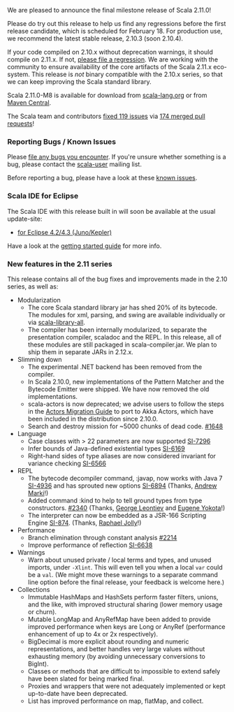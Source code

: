 <!-- comment at the top because it breaks the markdown parser when it's where we'd actually like it...
Things to update:
- replace 2.11.0-M8 by actual version
- link to closed milestone (after clearing milestone of un-merged PRs with https://github.com/adriaanm/binfu/blob/master/hubfu.sh#L29)
-->

We are pleased to announce the final milestone release of Scala 2.11.0!

Please do try out this release to help us find any regressions before the first release candidate, which is scheduled for February 18.
For production use, we recommend the latest stable release, 2.10.3 (soon 2.10.4).

If your code compiled on 2.10.x without deprecation warnings, it should compile on 2.11.x. If not, [please file a regression](https://issues.scala-lang.org/secure/CreateIssueDetails!init.jspa?pid=10005&issuetype=1&versions=11311&labels=regression).
We are working with the community to ensure availability of the core artifacts of the Scala 2.11.x eco-system.
This release is *not* binary compatible with the 2.10.x series, so that we can keep improving the Scala standard library.

Scala 2.11.0-M8 is available for download from [scala-lang.org](http://scala-lang.org/download/2.11.0-M8.html)
or from [Maven Central](http://search.maven.org/%23search%7Cga%7C1%7Cg%3A%22org.scala-lang%22%20AND%20v%3A%222.11.0-M8%22).

The Scala team and contributors [fixed 119 issues](https://issues.scala-lang.org/issues/?jql=project+%3D+SI+AND+fixVersion+%3D+%22Scala+2.11.0-M8%22+AND+status+%3D+CLOSED+ORDER+BY+priority+DESC) via [174 merged pull requests](https://github.com/scala/scala/issues?milestone=26&page=1&state=closed)!

### Reporting Bugs / Known Issues
Please [file any bugs you encounter](https://issues.scala-lang.org/secure/CreateIssueDetails!init.jspa?pid=10005&issuetype=1&versions=11311). If you're unsure whether something is a bug, please contact the [scala-user](https://groups.google.com/forum/?fromgroups#!forum/scala-user) mailing list.

Before reporting a bug, please have a look at these [known issues](https://issues.scala-lang.org/issues/?jql=project%20%3D%20SI%20AND%20fixVersion%20%21%3D%20%22Scala%202.11.0-M8%22%20AND%20affectedVersion%20%3D%20%22Scala%202.11.0-M8%22%20%20and%20resolution%20%3D%20unresolved%20ORDER%20BY%20priority%20DESC).

### Scala IDE for Eclipse
The Scala IDE with this release built in will soon be available at the usual update-site:

* [for Eclipse 4.2/4.3 (Juno/Kepler)](http://download.scala-ide.org/sdk/e38/scala211/dev/site/)

Have a look at the [getting started guide](http://scala-ide.org/docs/user/gettingstarted.html) for more info.

<!--break-->

### New features in the 2.11 series
This release contains all of the bug fixes and improvements made in the 2.10 series, as well as:

* Modularization
    * The core Scala standard library jar has shed 20% of its bytecode. The modules for xml, parsing, and swing are available individually or via [scala-library-all](http://search.maven.org/#artifactdetails%7Corg.scala-lang%7Cscala-library-all%7C2.11.0-M8%7Cpom).
    * The compiler has been internally modularized, to separate the presentation compiler, scaladoc
      and the REPL. In this release, all of these modules are still packaged in scala-compiler.jar.
      We plan to ship them in separate JARs in 2.12.x.
* Slimming down
    * The experimental .NET backend has been removed from the compiler.
    * In Scala 2.10.0, new implementations of the Pattern Matcher and the Bytecode Emitter
      were shipped. We have now removed the old implementations.
    * scala-actors is now deprecated; we advise users to follow the steps in the [Actors Migration Guide](http://docs.scala-lang.org/overviews/core/actors-migration-guide.html) to port to Akka Actors, which have been included in the distribution since 2.10.0.
    * Search and destroy mission for ~5000 chunks of dead code. [#1648](https://github.com/scala/scala/pull/1648/files)
* Language
    * Case classes with > 22 parameters are now supported [SI-7296](https://issues.scala-lang.org/browse/SI-7296)
    * Infer bounds of Java-defined existential types [SI-6169](https://issues.scala-lang.org/browse/SI-6169)
    * Right-hand sides of type aliases are now considered invariant for variance checking [SI-6566](https://issues.scala-lang.org/browse/SI-6566)
* REPL
    * The bytecode decompiler command, :javap, now works with Java 7 [SI-4936](https://issues.scala-lang.org/browse/SI-4936) and has sprouted new options [SI-6894](https://issues.scala-lang.org/browse/SI-6894) (Thanks, [Andrew Marki](https://github.com/som-snytt)!)
    * Added command :kind to help to tell ground types from type constructors. [#2340](https://github.com/scala/scala/pull/2340) (Thanks, [George Leontiev](https://github.com/folone) and [Eugene Yokota](https://github.com/eed3si9n)!)
    * The interpreter can now be embedded as a JSR-166 Scripting Engine [SI-874](https://issues.scala-lang.org/browse/SI-874). (Thanks, [Raphael Jolly](https://github.com/rjolly)!)
* Performance
    * Branch elimination through constant analysis [#2214](https://github.com/scala/scala/pull/2214)
    * Improve performance of reflection [SI-6638](https://issues.scala-lang.org/browse/SI-6638)
* Warnings
    * Warn about unused private / local terms and types, and unused imports, under `-Xlint`. This will even tell you
      when a local `var` could be a `val`. (We might move these warnings to a separate command line option before
      the final release, your feedback is welcome here.)
* Collections
    * Immutable HashMaps and HashSets perform faster filters, unions, and the like, with improved structural
      sharing (lower memory usage or churn).
    * Mutable LongMap and AnyRefMap have been added to provide improved performance when keys are Long or
      AnyRef (performance enhancement of up to 4x or 2x respectively).
    * BigDecimal is more explicit about rounding and numeric representations, and better handles very large
      values without exhausting memory (by avoiding unnecessary conversions to BigInt).
    * Classes or methods that are difficult to impossible to extend safely have been slated for
      being marked final.
    * Proxies and wrappers that were not adequately implemented or kept up-to-date have been deprecated.
    * List has improved performance on map, flatMap, and collect.
